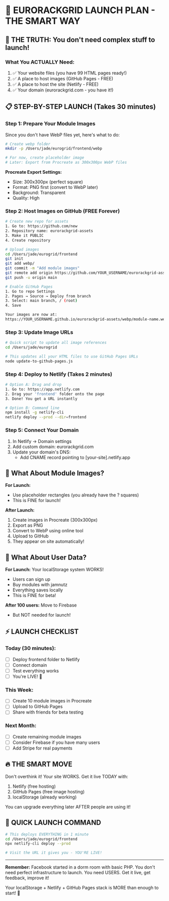 # 🚀 EURORACKGRID LAUNCH PLAN - THE SMART WAY

## 🎯 THE TRUTH: You don't need complex stuff to launch!

### What You ACTUALLY Need:
1. ✅ Your website files (you have 99 HTML pages ready!)
2. ✅ A place to host images (GitHub Pages - FREE)
3. ✅ A place to host the site (Netlify - FREE)
4. ✅ Your domain (eurorackgrid.com - you have it!)

## 📋 STEP-BY-STEP LAUNCH (Takes 30 minutes)

### Step 1: Prepare Your Module Images
Since you don't have WebP files yet, here's what to do:

```bash
# Create webp folder
mkdir -p /Users/jade/eurogrid/frontend/webp

# For now, create placeholder image
# Later: Export from Procreate as 300x300px WebP files
```

**Procreate Export Settings:**
- Size: 300x300px (perfect square)
- Format: PNG first (convert to WebP later)
- Background: Transparent
- Quality: High

### Step 2: Host Images on GitHub (FREE Forever)
```bash
# Create new repo for assets
1. Go to: https://github.com/new
2. Repository name: eurorackgrid-assets
3. Make it PUBLIC
4. Create repository

# Upload images
cd /Users/jade/eurogrid/frontend
git init
git add webp/
git commit -m "Add module images"
git remote add origin https://github.com/YOUR_USERNAME/eurorackgrid-assets.git
git push -u origin main

# Enable GitHub Pages
1. Go to repo Settings
2. Pages → Source → Deploy from branch
3. Select: main branch, / (root)
4. Save

Your images are now at:
https://YOUR_USERNAME.github.io/eurorackgrid-assets/webp/module-name.webp
```

### Step 3: Update Image URLs
```bash
# Quick script to update all image references
cd /Users/jade/eurogrid

# This updates all your HTML files to use GitHub Pages URLs
node update-to-github-pages.js
```

### Step 4: Deploy to Netlify (Takes 2 minutes)
```bash
# Option A: Drag and drop
1. Go to: https://app.netlify.com
2. Drag your 'frontend' folder onto the page
3. Done! You get a URL instantly

# Option B: Command line
npm install -g netlify-cli
netlify deploy --prod --dir=frontend
```

### Step 5: Connect Your Domain
1. In Netlify → Domain settings
2. Add custom domain: eurorackgrid.com
3. Update your domain's DNS:
   - Add CNAME record pointing to [your-site].netlify.app

## 🎨 What About Module Images?

**For Launch:** 
- Use placeholder rectangles (you already have the ? squares)
- This is FINE for launch!

**After Launch:**
1. Create images in Procreate (300x300px)
2. Export as PNG
3. Convert to WebP using online tool
4. Upload to GitHub
5. They appear on site automatically!

## 💾 What About User Data?

**For Launch:** Your localStorage system WORKS!
- Users can sign up
- Buy modules with jamnutz  
- Everything saves locally
- This is FINE for beta!

**After 100 users:** Move to Firebase
- But NOT needed for launch!

## ⚡ LAUNCH CHECKLIST

### Today (30 minutes):
- [ ] Deploy frontend folder to Netlify
- [ ] Connect domain
- [ ] Test everything works
- [ ] You're LIVE! 🎉

### This Week:
- [ ] Create 10 module images in Procreate
- [ ] Upload to GitHub Pages
- [ ] Share with friends for beta testing

### Next Month:
- [ ] Create remaining module images
- [ ] Consider Firebase if you have many users
- [ ] Add Stripe for real payments

## 🔥 THE SMART MOVE

Don't overthink it! Your site WORKS. Get it live TODAY with:
1. Netlify (free hosting)
2. GitHub Pages (free image hosting)
3. localStorage (already working)

You can upgrade everything later AFTER people are using it!

## 🚀 QUICK LAUNCH COMMAND

```bash
# This deploys EVERYTHING in 1 minute
cd /Users/jade/eurogrid/frontend
npx netlify-cli deploy --prod

# Visit the URL it gives you - YOU'RE LIVE!
```

---

**Remember:** Facebook started in a dorm room with basic PHP. You don't need perfect infrastructure to launch. You need USERS. Get it live, get feedback, improve it!

Your localStorage + Netlify + GitHub Pages stack is MORE than enough to start! 🎯
